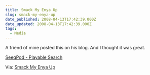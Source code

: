 ```yaml
---
title: Smack My Enya Up
slug: smack-my-enya-up
date_published: 2008-04-13T17:42:39.000Z
date_updated: 2008-04-13T17:42:39.000Z
tags:
  - Media
---
```


A friend of mine posted this on his blog. And I thought it was great.

[SeeqPod - Playable Search](http://www.seeqpod.net/search)

Via:
[Smack My Enya Up](http://jasonrasmussen.blogspot.com/2008/03/smack-my-enya-up_20.html)
